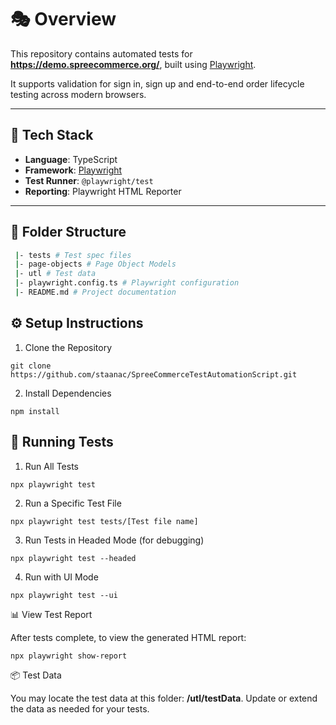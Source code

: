 # 🎭 Overview

This repository contains automated tests for **https://demo.spreecommerce.org/**, built using [Playwright](https://playwright.dev/). 

It supports validation for sign in, sign up and end-to-end order lifecycle testing across modern browsers.

---

## 🚀 Tech Stack

- **Language**: TypeScript
- **Framework**: [Playwright](https://playwright.dev/)
- **Test Runner**: `@playwright/test`
- **Reporting**: Playwright HTML Reporter

---

## 📁 Folder Structure
```sh
 |- tests # Test spec files
 |- page-objects # Page Object Models
 |- utl # Test data
 |- playwright.config.ts # Playwright configuration
 |- README.md # Project documentation
```
## ⚙️ Setup Instructions

1. Clone the Repository
```Shell
git clone https://github.com/staanac/SpreeCommerceTestAutomationScript.git
```
2. Install Dependencies
```Shell
npm install
```
## 🧪 Running Tests
1. Run All Tests
```Shell
npx playwright test
```
2. Run a Specific Test File
```Shell
npx playwright test tests/[Test file name]
```
3. Run Tests in Headed Mode (for debugging)
```Shell
npx playwright test --headed
```
4. Run with UI Mode
```Shell
npx playwright test --ui
```
📊 View Test Report

After tests complete, to view the generated HTML report:
```Shell
npx playwright show-report
```
📦 Test Data

You may locate the test data at this folder: **/utl/testData**. Update or extend the data as needed for your tests.


